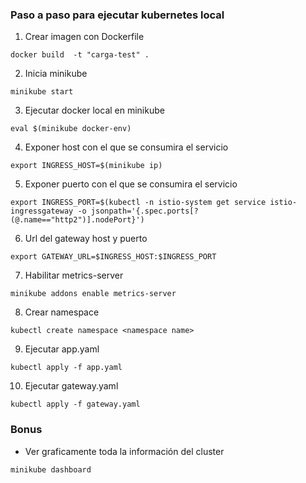 ### Paso a paso para ejecutar kubernetes local

1. Crear imagen con Dockerfile
```console
docker build  -t "carga-test" . 
```

2. Inicia minikube
```console
minikube start
```

3. Ejecutar docker local en minikube
```console
eval $(minikube docker-env)
```

4. Exponer host con el que se consumira el servicio
```console
export INGRESS_HOST=$(minikube ip)
``` 

5. Exponer puerto con el que se consumira el servicio
```console
export INGRESS_PORT=$(kubectl -n istio-system get service istio-ingressgateway -o jsonpath='{.spec.ports[?(@.name=="http2")].nodePort}')
```

6. Url del gateway host y puerto
```console
export GATEWAY_URL=$INGRESS_HOST:$INGRESS_PORT
```

7. Habilitar metrics-server
```console
minikube addons enable metrics-server
```

8. Crear namespace
```console
kubectl create namespace <namespace name>
```

9. Ejecutar app.yaml
```console
kubectl apply -f app.yaml
```

10. Ejecutar gateway.yaml
```console
kubectl apply -f gateway.yaml
```

### Bonus

* Ver graficamente toda la información del cluster
```console
minikube dashboard
```